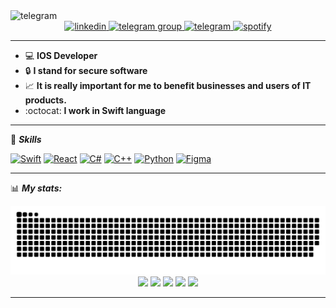 
<img src="https://github.com/PatchedDeveloper/PatchedDeveloper/blob/main/ico/IMG_1217-2.gif" width="1000" height="300" alt="telegram" />
 
<div id="socials" align="center">

<a href="https://www.linkedin.com/in/patcheddev/">
 <img src="https://cdn-icons-png.flaticon.com/512/2504/2504799.png" width="40" height="40" alt="linkedin" />
</a>
<a href="https://t.me/patcheddev">
 <img src="https://cdn-icons-png.flaticon.com/512/2111/2111646.png" width="40" height="40" alt="telegram group" />
</a>
<a href="https://discord.com/users/429231370120855552">
 <img src="https://github-production-user-asset-6210df.s3.amazonaws.com/103842703/256980003-a4507174-2933-40d5-922c-76e566e6425f.png" width="40" height="40" alt="telegram" />
</a>
<a href="https://open.spotify.com/user/eaae6oi07uqfmuw5x689hjxzf?si=db6a8eec01734b18">
 <img src="https://github.com/PatchedDeveloper/PatchedDeveloper/blob/main/ico/spotify.png" width="40" height="40" alt="spotify" />
</a>

</div>

___

- 💻 **IOS Developer**
- 🔒 **I stand for secure software**
- 📈 **It is really important for me to benefit businesses and users of IT products.**
- :octocat: **I work in Swift language**
___

:briefcase: ***Skills***

<p align="left"> 
<a href="https://developer.apple.com/swift/" target="_blank" rel="noreferrer"><img src="https://raw.githubusercontent.com/danielcranney/readme-generator/main/public/icons/skills/swift-colored.svg" width="36" height="36" alt="Swift" /></a> 
<a href="https://reactjs.org/" target="_blank" rel="noreferrer"><img src="https://raw.githubusercontent.com/danielcranney/readme-generator/main/public/icons/skills/react-colored.svg" width="36" height="36" alt="React" /></a> 
<a href="https://docs.microsoft.com/en-us/dotnet/csharp/" target="_blank" rel="noreferrer"><img src="https://raw.githubusercontent.com/danielcranney/readme-generator/main/public/icons/skills/csharp-colored.svg" width="36" height="36" alt="C#" /></a> 
<a href="https://docs.microsoft.com/en-us/cpp/?view=msvc-170" target="_blank" rel="noreferrer"><img src="https://raw.githubusercontent.com/danielcranney/readme-generator/main/public/icons/skills/cplusplus-colored.svg" width="36" height="36" alt="C++" /></a> 
<a href="https://www.python.org/" target="_blank" rel="noreferrer"><img src="https://raw.githubusercontent.com/danielcranney/readme-generator/main/public/icons/skills/python-colored.svg" width="36" height="36" alt="Python" /></a>
<a href="https://www.figma.com/" target="_blank" rel="noreferrer"><img src="https://raw.githubusercontent.com/danielcranney/readme-generator/main/public/icons/skills/figma-colored.svg" width="36" height="36" alt="Figma" /></a> </p>

---

📊 ***My stats:***

<div id="stat" align="center">
 
![snake gif](https://github.com/PatchedDeveloper/PatchedDeveloper/blob/output/github-contribution-grid-snake-dark.svg)
<img src="https://github-profile-summary-cards.vercel.app/api/cards/profile-details?username=PatchedDeveloper&theme=github_dark"/>
<img src="https://github-profile-summary-cards.vercel.app/api/cards/most-commit-language?username=PatchedDeveloper&theme=github_dark"/>
<img src="https://github-profile-summary-cards.vercel.app/api/cards/stats?username=PatchedDeveloper&theme=github_dark"/>
<img src="https://github-profile-summary-cards.vercel.app/api/cards/repos-per-language?username=PatchedDeveloper&theme=github_dark"/>
<img src="http://github-profile-summary-cards.vercel.app/api/cards/productive-time?username=PatchedDeveloper&theme=github_dark&utcOffset=8"/>

</div>

___
